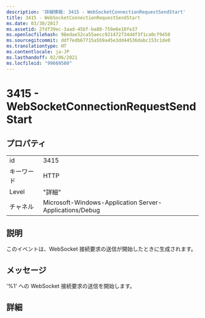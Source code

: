 ```yaml
---
description: '詳細情報: 3415 - WebSocketConnectionRequestSendStart'
title: 3415 - WebSocketConnectionRequestSendStart
ms.date: 03/30/2017
ms.assetid: 2fdf39ec-3aad-45bf-ba80-759e6e10fe37
ms.openlocfilehash: 98edae52ca55aecc921472734ddf3f1ca0cf9450
ms.sourcegitcommit: ddf7edb67715a5b9a45e3dd44536dabc153c1de0
ms.translationtype: HT
ms.contentlocale: ja-JP
ms.lasthandoff: 02/06/2021
ms.locfileid: "99669580"
---
```

# <a name="3415---websocketconnectionrequestsendstart"></a>3415 - WebSocketConnectionRequestSendStart

## <a name="properties"></a>プロパティ  
  
|||  
|-|-|  
|id|3415|  
|キーワード|HTTP|  
|Level|"詳細"|  
|チャネル|Microsoft-Windows-Application Server-Applications/Debug|  
  
## <a name="description"></a>説明  

 このイベントは、WebSocket 接続要求の送信が開始したときに生成されます。  
  
## <a name="message"></a>メッセージ  

 '%1' への WebSocket 接続要求の送信を開始します。  
  
## <a name="details"></a>詳細
